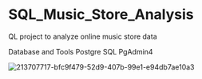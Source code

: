 # SQL_Music_Store_Analysis
QL project to analyze online music store data



Database and Tools
Postgre SQL
PgAdmin4

![213707717-bfc9f479-52d9-407b-99e1-e94db7ae10a3](https://github.com/user-attachments/assets/f465da9f-0987-4b89-9e15-ad39b186371c)
